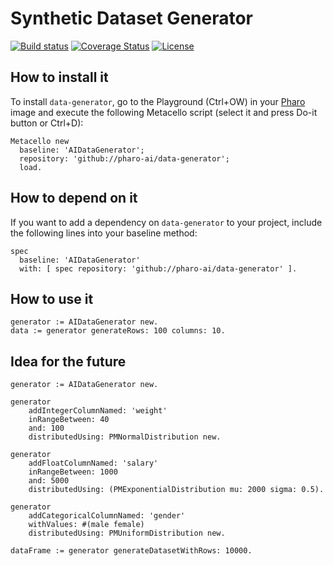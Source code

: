 # Synthetic Dataset Generator

[![Build status](https://github.com/pharo-ai/data-generator/workflows/CI/badge.svg)](https://github.com/pharo-ai/data-generator/actions/workflows/test.yml)
[![Coverage Status](https://coveralls.io/repos/github/pharo-ai/data-generator/badge.svg?branch=master)](https://coveralls.io/github/pharo-ai/data-generator?branch=master)
[![License](https://img.shields.io/badge/license-MIT-blue.svg)](https://raw.githubusercontent.com/pharo-ai/data-generator/master/LICENSE)

## How to install it

To install `data-generator`, go to the Playground (Ctrl+OW) in your [Pharo](https://pharo.org/) image and execute the following Metacello script (select it and press Do-it button or Ctrl+D):

```Smalltalk
Metacello new
  baseline: 'AIDataGenerator';
  repository: 'github://pharo-ai/data-generator';
  load.
```

## How to depend on it

If you want to add a dependency on `data-generator` to your project, include the following lines into your baseline method:

```Smalltalk
spec
  baseline: 'AIDataGenerator'
  with: [ spec repository: 'github://pharo-ai/data-generator' ].
```

## How to use it

```st
generator := AIDataGenerator new.
data := generator generateRows: 100 columns: 10.
```

## Idea for the future

```st
generator := AIDataGenerator new.

generator
    addIntegerColumnNamed: 'weight'
    inRangeBetween: 40
    and: 100
    distributedUsing: PMNormalDistribution new.

generator
    addFloatColumnNamed: 'salary'
    inRangeBetween: 1000
    and: 5000
    distributedUsing: (PMExponentialDistribution mu: 2000 sigma: 0.5).

generator
    addCategoricalColumnNamed: 'gender'
    withValues: #(male female)
    distributedUsing: PMUniformDistribution new.

dataFrame := generator generateDatasetWithRows: 10000.
```
